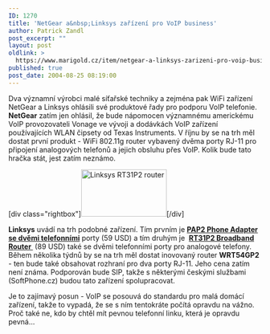 ```yaml
---
ID: 1270
title: 'NetGear a&nbsp;Linksys zařízení pro VoIP business'
author: Patrick Zandl
post_excerpt: ""
layout: post
oldlink: >
  https://www.marigold.cz/item/netgear-a-linksys-zarizeni-pro-voip-business
published: true
post_date: 2004-08-25 08:19:00
---
```

<p>
Dva významní výrobci malé síťařské techniky a zejména pak WiFi zařízení NetGear a Linksys ohlásili své produktové řady pro podporu VoIP telefonie. <strong>NetGear</strong> zatím jen ohlásil, že bude nápomocen významnému americkému VoIP provozovateli Vonage ve vývoji a dodávkách VoIP zařízení používajících WLAN čipsety od Texas Instruments. V říjnu by se na trh měl dostat první produkt - WiFi 802.11g router vybavený dvěma porty RJ-11 pro připojení analogových telefonů a jejich obsluhu přes VoIP. Kolik bude tato hračka stát, jest zatím neznámo. </p>
<div class="rightbox">[div class="rightbox"]<img src="/wp-content/uploads/20040825-linksysRT31P2.jpg" alt="Linksys RT31P2 router" width="170" height="94" />[/div]</div><p>
<strong>Linksys</strong> uvádí na trh podobné zařízení. Tím prvním je <a href="http://www.linksys.com/products/product.asp?prid=651&amp;scid=38" target="_offsite"><b>PAP2 Phone Adapter se dvěmi telefonními</b></a> porty (59 USD) a tím druhým je  <a href="http://www.linksys.com/products/product.asp?prid=652&amp;scid=29" target="_offsite"><b>RT31P2 Broadband Router </b></a> (89 USD) také se dvěmi telefonními porty pro analogové telefony. Během několika týdnů by se na trh měl dostat inovovaný router <strong>WRT54GP2</strong> - ten bude také obsahovat rozhraní pro dva porty RJ-11. Jeho cena zatím není známa. Podporován bude SIP, takže s některými českými službami (SoftPhone.cz) budou tato zařízení spolupracovat. </p>
<p>
Je to zajímavý posun - VoIP se posouvá do standardu pro malá domácí zařízení, takže to vypadá, že se s ním tentokráte počítá opravdu na vážno. Proč také ne, kdo by chtěl mít pevnou telefonní linku, která je opravdu pevná...</p>
